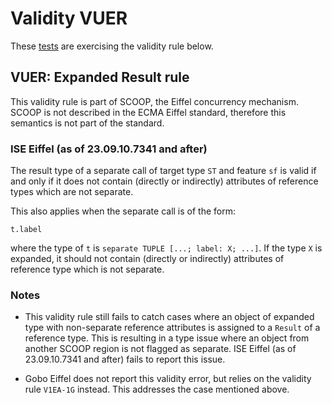 # Validity VUER

These [tests](.) are exercising the validity rule below.

## VUER: Expanded Result rule

This validity rule is part of SCOOP, the Eiffel concurrency mechanism. SCOOP is not described in the ECMA Eiffel standard, therefore this semantics is not part of the standard.

### ISE Eiffel (as of 23.09.10.7341 and after)

The result type of a separate call of target type `ST` and feature `sf` is valid if and only if it does not contain (directly or indirectly) attributes of reference types which are not separate.
  
This also applies when the separate call is of the form:
```
t.label
```
where the type of `t` is `separate TUPLE [...; label: X; ...]`. If the type `X` is expanded, it should not contain (directly or indirectly) attributes of reference type which is not separate.

### Notes

* This validity rule still fails to catch cases where an object of expanded type with non-separate reference attributes is assigned to a `Result` of a reference type. This is resulting in a type issue where an object from another SCOOP region is not flagged as separate. ISE Eiffel (as of 23.09.10.7341 and after) fails to report this issue.

* Gobo Eiffel does not report this validity error, but relies on the validity rule `V1EA-1G` instead. This addresses the case mentioned above.
